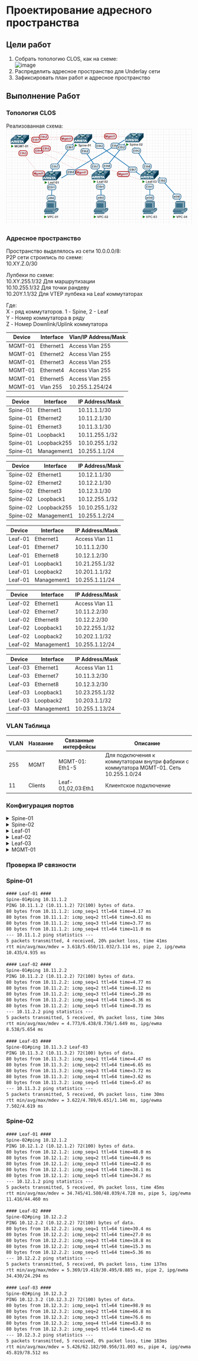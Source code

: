 # Проектирование адресного пространства

## Цели работ

1. Собрать топологию CLOS, как на схеме:\
![image](./DCScheme.avif)
2. Распределить адресное пространство для Underlay сети
3. Зафиксировать план работ и адресное пространство

## Выполнение Работ

### Топология CLOS

Реализованная схема:\
![image](./MyScheme.png)

### Адресное пространство

Пространство выделялось из сети 10.0.0.0/8: \
P2P сети строились по схеме: \
10.XY.Z.0/30

Лупбеки по схеме: \
10.XY.255.1/32 Для маршрутизации \
10.10.255.1/32 Для точки рандеву \
10.20Y.1.1/32 Для VTEP лупбека на Leaf коммутаторах

Где: \
X - ряд коммутаторов. 1 - Spine, 2 - Leaf \
Y - Номер коммутатора в ряду \
Z - Номер Downlink/Uplink коммутатора

|Device|Interface|Vlan/IP Address/Mask|
|---|---|---|
|MGMT-01|Ethernet1|Access Vlan 255|
|MGMT-01|Ethernet2|Access Vlan 255|
|MGMT-01|Ethernet3|Access Vlan 255|
|MGMT-01|Ethernet4|Access Vlan 255|
|MGMT-01|Ethernet5|Access Vlan 255|
|MGMT-01|Vlan 255|10.255.1.254/24|

|Device|Interface|IP Address/Mask|
|---|---|---|
|Spine-01|Ethernet1|10.11.1.1/30|
|Spine-01|Ethernet2|10.11.2.1/30|
|Spine-01|Ethernet3|10.11.3.1/30|
|Spine-01|Loopback1|10.11.255.1/32|
|Spine-01|Loopback255|10.10.255.1/32|
|Spine-01|Management1|10.255.1.1/24|

|Device|Interface|IP Address/Mask|
|---|---|---|
|Spine-02|Ethernet1|10.12.1.1/30|
|Spine-02|Ethernet2|10.12.2.1/30|
|Spine-02|Ethernet3|10.12.3.1/30|
|Spine-02|Loopback1|10.12.255.1/32|
|Spine-02|Loopback255|10.10.255.1/32|
|Spine-02|Management1|10.255.1.2/24|

|Device|Interface|IP Address/Mask|
|---|---|---|
|Leaf-01|Ethernet1|Access Vlan 11|
|Leaf-01|Ethernet7|10.11.1.2/30|
|Leaf-01|Ethernet8|10.12.1.2/30|
|Leaf-01|Loopback1|10.21.255.1/32|
|Leaf-01|Loopback2|10.201.1.1/32|
|Leaf-01|Management1|10.255.1.11/24|

|Device|Interface|IP Address/Mask|
|---|---|---|
|Leaf-02|Ethernet1|Access Vlan 11|
|Leaf-02|Ethernet7|10.11.2.2/30|
|Leaf-02|Ethernet8|10.12.2.2/30|
|Leaf-02|Loopback1|10.22.255.1/32|
|Leaf-02|Loopback2|10.202.1.1/32|
|Leaf-02|Management1|10.255.1.12/24|

|Device|Interface|IP Address/Mask|
|---|---|---|
|Leaf-03|Ethernet1|Access Vlan 11|
|Leaf-03|Ethernet7|10.11.3.2/30|
|Leaf-03|Ethernet8|10.12.3.2/30|
|Leaf-03|Loopback1|10.23.255.1/32|
|Leaf-03|Loopback2|10.203.1.1/32|
|Leaf-03|Management1|10.255.1.13/24|

### VLAN Таблица

|VLAN|Название|Связанные интерфейсы|Описание|
|---|---|---|---|
|255|MGMT|MGMT-01: Eth1-5| Для подключения к коммутаторам внутри фабрики с коммутатора MGMT-01. Сеть 10.255.1.0/24|
|11|Clients|Leaf-01,02,03:Eth1|Клиентское подключение|

### Конфигурация портов

<details>
<summary>Spine-01</summary>
<br>
interface Ethernet1 <br>
   description --- Leaf-01 --- <br>
   no switchport <br>
   ip address 10.11.1.1/30 <br>
<br>
interface Ethernet2 <br>
   description --- Leaf-02 --- <br>
   no switchport <br>
   ip address 10.11.2.1/30 <br>
<br>
interface Ethernet3 <br>
   description --- Leaf-03 --- <br>
   no switchport <br>
   ip address 10.11.3.1/30 <br>
<br>
interface Loopback0 <br>
   description --- For Routing --- <br>
   ip address 10.11.255.1/32 <br>
<br>
interface Loopback255 <br>
   description --- Rendezvous Point --- <br>
   ip address 10.10.255.1/32 <br>
<br>
interface Management1 <br>
   vrf MGMT <br>
   ip address 10.255.1.1/24 <br>
</details>

<details>
<summary>Spine-02</summary>
<br>
interface Ethernet1 <br>
   description --- Leaf-01 --- <br>
   no switchport <br>
   ip address 10.12.1.1/30 <br>
<br>
interface Ethernet2 <br>
   description --- Leaf-02 --- <br>
   no switchport <br>
   ip address 10.12.2.1/30 <br>
<br>
interface Ethernet3 <br>
   description --- Leaf-03 --- <br>
   no switchport <br>
   ip address 10.12.3.1/30 <br>
<br>
interface Loopback0 <br>
   description --- For Routing --- <br>
   ip address 10.12.255.1/32 <br>
<br>
interface Loopback255 <br>
   description --- Rendezvous Point --- <br>
   ip address 10.10.255.1/32 <br>
<br>
interface Management1 <br>
   vrf MGMT <br>
   ip address 10.255.1.2/24 <br>
</details>

<details>
<summary>Leaf-01</summary>
<br>
interface Ethernet1 <br>
   description --- Client --- <br>
   switchport access vlan 11 <br>
<br>
interface Ethernet7 <br>
   description --- Spine-01 --- <br>
   no switchport <br>
   ip address 10.11.1.2/30 <br>
<br>
interface Ethernet8 <br>
   description --- Spine-02 --- <br>
   no switchport <br>
   ip address 10.12.1.2/30 <br>
<br>
interface Loopback0 <br>
   description --- For Routing --- <br>
   ip address 10.21.255.1/32 <br>
<br>
interface Loopback1 <br>
   description --- VTEP Lo --- <br>
   ip address 10.201.1.1/32 <br>
<br>
interface Management1 <br>
   vrf MGMT <br>
   ip address 10.255.1.11/24 <br>
</details>

<details>
<summary>Leaf-02</summary>
<br>
interface Ethernet1 <br>
   description --- Client --- <br>
   switchport access vlan 11 <br>
<br>
interface Ethernet7 <br>
   description --- Spine-01 --- <br>
   no switchport <br>
   ip address 10.11.2.2/30 <br>
<br>
interface Ethernet8 <br>
   description --- Spine-02 --- <br>
   no switchport <br>
   ip address 10.12.2.2/30 <br>
<br>
interface Loopback0 <br>
   description --- For Routing --- <br>
   ip address 10.22.255.1/32 <br>
<br>
interface Loopback1 <br>
   description --- VTEP Lo --- <br>
   ip address 10.202.1.1/32 <br>
<br>
interface Management1 <br>
   vrf MGMT <br>
   ip address 10.255.1.12/24 <br>
</details>

<details>
<summary>Leaf-03</summary>
<br>
interface Ethernet1 <br>
   description --- Client --- <br>
   switchport access vlan 11 <br>
<br>
interface Ethernet7 <br>
   description --- Spine-01 --- <br>
   no switchport <br>
   ip address 10.11.3.2/30 <br>
<br>
interface Ethernet8 <br>
   description --- Spine-02 --- <br>
   no switchport <br>
   ip address 10.12.3.2/30 <br>
<br>
interface Loopback0 <br>
   description --- For Routing --- <br>
   ip address 10.23.255.1/32 <br>
<br>
interface Loopback1 <br>
   description --- VTEP Lo --- <br>
   ip address 10.203.1.1/32 <br>
<br>
interface Management1 <br>
   vrf MGMT <br>
   ip address 10.255.1.13/24 <br>
</details>

<details>
<summary>MGMT-01</summary>
<br>
interface Ethernet1 <br>
   switchport access vlan 255 <br>
<br>
interface Ethernet2 <br>
   switchport access vlan 255 <br>
<br>
interface Ethernet3 <br>
   switchport access vlan 255 <br>
<br>
interface Ethernet4 <br>
   switchport access vlan 255 <br>
<br>
interface Ethernet5 <br>
   switchport access vlan 255 <br>
<br>
interface Vlan255 <br>
   ip address 10.255.1.254/24 <br>
</details>

### Проверка IP связности

### Spine-01

``` Spine-01
#### Leaf-01 ####
Spine-01#ping 10.11.1.2
PING 10.11.1.2 (10.11.1.2) 72(100) bytes of data.
80 bytes from 10.11.1.2: icmp_seq=1 ttl=64 time=4.17 ms
80 bytes from 10.11.1.2: icmp_seq=2 ttl=64 time=3.61 ms
80 bytes from 10.11.1.2: icmp_seq=3 ttl=64 time=3.77 ms
80 bytes from 10.11.1.2: icmp_seq=4 ttl=64 time=11.0 ms
--- 10.11.1.2 ping statistics ---
5 packets transmitted, 4 received, 20% packet loss, time 41ms
rtt min/avg/max/mdev = 3.618/5.650/11.032/3.114 ms, pipe 2, ipg/ewma 10.435/4.935 ms

#### Leaf-02 ####
Spine-01#ping 10.11.2.2 
PING 10.11.2.2 (10.11.2.2) 72(100) bytes of data.
80 bytes from 10.11.2.2: icmp_seq=1 ttl=64 time=4.77 ms
80 bytes from 10.11.2.2: icmp_seq=2 ttl=64 time=8.12 ms
80 bytes from 10.11.2.2: icmp_seq=3 ttl=64 time=5.20 ms
80 bytes from 10.11.2.2: icmp_seq=4 ttl=64 time=5.36 ms
80 bytes from 10.11.2.2: icmp_seq=5 ttl=64 time=8.73 ms
--- 10.11.2.2 ping statistics ---
5 packets transmitted, 5 received, 0% packet loss, time 34ms
rtt min/avg/max/mdev = 4.773/6.438/8.736/1.649 ms, ipg/ewma 8.538/5.654 ms

#### Leaf-03 ####
Spine-01#ping 10.11.3.2 Leaf-03
PING 10.11.3.2 (10.11.3.2) 72(100) bytes of data.
80 bytes from 10.11.3.2: icmp_seq=1 ttl=64 time=4.47 ms
80 bytes from 10.11.3.2: icmp_seq=2 ttl=64 time=6.65 ms
80 bytes from 10.11.3.2: icmp_seq=3 ttl=64 time=3.72 ms
80 bytes from 10.11.3.2: icmp_seq=4 ttl=64 time=3.62 ms
80 bytes from 10.11.3.2: icmp_seq=5 ttl=64 time=5.47 ms
--- 10.11.3.2 ping statistics ---
5 packets transmitted, 5 received, 0% packet loss, time 30ms
rtt min/avg/max/mdev = 3.622/4.789/6.651/1.146 ms, ipg/ewma 7.502/4.619 ms
```

### Spine-02

``` Spine-02
#### Leaf-01 ####
Spine-02#ping 10.12.1.2
PING 10.12.1.2 (10.12.1.2) 72(100) bytes of data.
80 bytes from 10.12.1.2: icmp_seq=1 ttl=64 time=48.0 ms
80 bytes from 10.12.1.2: icmp_seq=2 ttl=64 time=44.9 ms
80 bytes from 10.12.1.2: icmp_seq=3 ttl=64 time=42.0 ms
80 bytes from 10.12.1.2: icmp_seq=4 ttl=64 time=38.1 ms
80 bytes from 10.12.1.2: icmp_seq=5 ttl=64 time=34.7 ms
--- 10.12.1.2 ping statistics ---
5 packets transmitted, 5 received, 0% packet loss, time 45ms
rtt min/avg/max/mdev = 34.745/41.580/48.039/4.728 ms, pipe 5, ipg/ewma 11.416/44.460 ms

#### Leaf-02 ####
Spine-02#ping 10.12.2.2
PING 10.12.2.2 (10.12.2.2) 72(100) bytes of data.
80 bytes from 10.12.2.2: icmp_seq=1 ttl=64 time=30.4 ms
80 bytes from 10.12.2.2: icmp_seq=2 ttl=64 time=27.0 ms
80 bytes from 10.12.2.2: icmp_seq=3 ttl=64 time=18.8 ms
80 bytes from 10.12.2.2: icmp_seq=4 ttl=64 time=15.3 ms
80 bytes from 10.12.2.2: icmp_seq=5 ttl=64 time=5.36 ms
--- 10.12.2.2 ping statistics ---
5 packets transmitted, 5 received, 0% packet loss, time 137ms
rtt min/avg/max/mdev = 5.369/19.419/30.495/8.885 ms, pipe 2, ipg/ewma 34.430/24.294 ms

#### Leaf-03 ####
Spine-02#ping 10.12.3.2
PING 10.12.3.2 (10.12.3.2) 72(100) bytes of data.
80 bytes from 10.12.3.2: icmp_seq=1 ttl=64 time=98.9 ms
80 bytes from 10.12.3.2: icmp_seq=2 ttl=64 time=66.8 ms
80 bytes from 10.12.3.2: icmp_seq=3 ttl=64 time=76.6 ms
80 bytes from 10.12.3.2: icmp_seq=4 ttl=64 time=63.0 ms
80 bytes from 10.12.3.2: icmp_seq=5 ttl=64 time=5.42 ms
--- 10.12.3.2 ping statistics ---
5 packets transmitted, 5 received, 0% packet loss, time 183ms
rtt min/avg/max/mdev = 5.426/62.182/98.956/31.003 ms, pipe 4, ipg/ewma 45.819/78.512 ms
```
